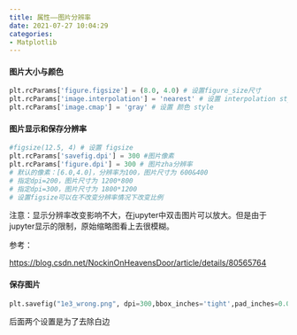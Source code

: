 ```yaml
---
title: 属性——图片分辨率
date: 2021-07-27 10:04:29
categories:
- Matplotlib
---
```

#### 图片大小与颜色

```python
plt.rcParams['figure.figsize'] = (8.0, 4.0) # 设置figure_size尺寸
plt.rcParams['image.interpolation'] = 'nearest' # 设置 interpolation style
plt.rcParams['image.cmap'] = 'gray' # 设置 颜色 style
```



#### 图片显示和保存分辨率

```python
#figsize(12.5, 4) # 设置 figsize
plt.rcParams['savefig.dpi'] = 300 #图片像素
plt.rcParams['figure.dpi'] = 300 # 图片zha分辨率
# 默认的像素：[6.0,4.0]，分辨率为100，图片尺寸为 600&400
# 指定dpi=200，图片尺寸为 1200*800
# 指定dpi=300，图片尺寸为 1800*1200
# 设置figsize可以在不改变分辨率情况下改变比例
```

注意：显示分辨率改变影响不大，在jupyter中双击图片可以放大。但是由于jupyter显示的限制，原始缩略图看上去很模糊。

参考：

https://blog.csdn.net/NockinOnHeavensDoor/article/details/80565764

#### 保存图片

```python
plt.savefig("1e3_wrong.png", dpi=300,bbox_inches='tight',pad_inches=0.0)
```

后面两个设置是为了去除白边